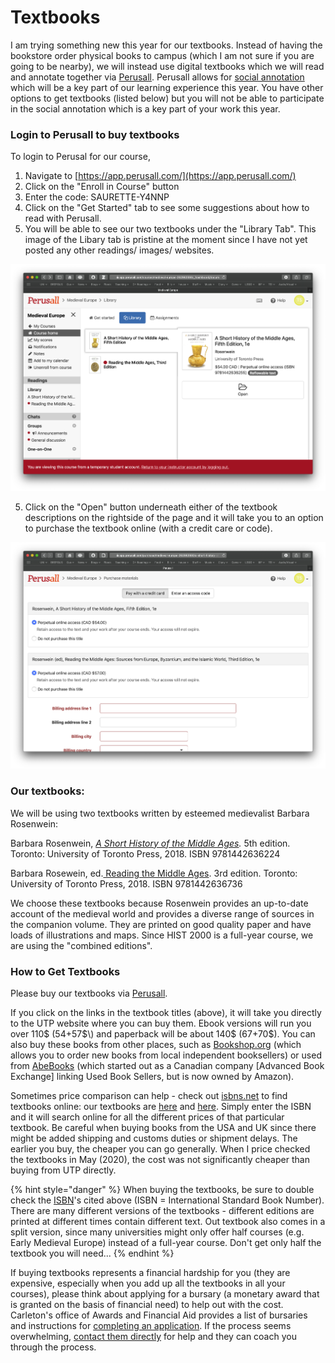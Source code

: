 # Textbooks

I am trying something new this year for our textbooks. Instead of having the bookstore order physical books to campus \(which I am not sure if you are going to be nearby\), we will instead use digital textbooks which we will read and annotate together via [Perusall](https://app.perusall.com/).  Perusall allows for [social annotation](http://www.grandviewcetl.org/tools-for-teaching-social-annotation/) which will be a key part of our learning experience this year. You have other options to get textbooks \(listed below\) but you will not be able to participate in the social annotation which is a key part of your work this year.  

### Login to Perusall to buy textbooks

To login to Perusal for our course, 

1. Navigate to [https://app.perusall.com/](https://app.perusall.com/)
2. Click on the "Enroll in Course" button
3. Enter the code: SAURETTE-Y4NNP
4. Click on the "Get Started" tab to see some suggestions about how to read with Perusall. 
5. You will be able to see our two textbooks under the "Library Tab". This image of the Libary tab is pristine at the moment since I have not yet posted any other readings/ images/ websites. 

![The course page for HIST2000 on Perusall](../../.gitbook/assets/screen-shot-2020-08-10-at-1.05.34-pm.png)

5. Click on the "Open" button underneath either of the textbook descriptions on the rightside of the page and it will take you to an option to purchase the textbook online \(with a credit care or code\).

![The expensive business of buying textbooks! Sorry for the cost, but it should pay off!](../../.gitbook/assets/screen-shot-2020-08-10-at-1.05.48-pm.png)

### Our textbooks: 

We will be using two textbooks written by esteemed medievalist Barbara Rosenwein:

Barbara Rosenwein, [_A Short History of the Middle Ages_](https://utorontopress.com/ca/a-short-history-of-the-middle-ages-fifth-edition-2)_._ 5th edition. Toronto: University of Toronto Press, 2018. ISBN 9781442636224

Barbara Rosewein, ed.[ Reading the Middle Ages](https://utorontopress.com/us/reading-the-middle-ages-10). 3rd edition. Toronto: University of Toronto Press, 2018. ISBN 9781442636736

We choose these textbooks because Rosenwein provides an up-to-date account of the medieval world and provides a diverse range of sources in the companion volume.  They are printed on good quality paper and have loads of illustrations and maps. Since HIST 2000 is a full-year course, we are using the "combined editions". 

### How to Get Textbooks

Please buy our textbooks via [Perusall](http://apps.perusall.com).

If you click on the links in the textbook titles \(above\), it will take you directly to the UTP website where you can buy them. Ebook versions will run you over 110$ \(54+57$\) and paperback will be about 140$ \(67+70$\). You can also buy these books from other places, such as [Bookshop.org](https://bookshop.org) \(which allows you to order new books from local independent booksellers\) or used from [AbeBooks](https://www.abebooks.com) \(which started out as a Canadian company \[Advanced Book Exchange\] linking Used Book Sellers, but is now owned by Amazon\). 

Sometimes price comparison can help - check out [isbns.net](http://www.isbns.net/) to find textbooks online: our textbooks are [here](https://www.isbns.net/isbn/9781442636224/) and [here](https://www.isbns.net/isbn/9781442636736/). Simply enter the ISBN and it will search online for all the different prices of that particular textbook. Be careful when buying books from the USA and UK since there might be added shipping and customs duties or shipment delays. The earlier you buy, the cheaper you can go generally. When I price checked the textbooks in May \(2020\), the cost was not significantly cheaper than buying from UTP directly. 

{% hint style="danger" %}
When buying the textbooks, be sure to double check the [ISBN](https://en.wikipedia.org/wiki/International_Standard_Book_Number)'s cited above \(ISBN = International Standard Book Number\). There are many different versions of the textbooks - different editions are printed at different times contain different text. Out textbook also comes in a  split version, since many universities might only offer half courses \(e.g. Early Medieval Europe\) instead of a full-year course. Don't get only half the textbook you will need...
{% endhint %}

If buying textbooks represents a financial hardship for you \(they are expensive, especially when you add up all the textbooks in all your courses\), please think about applying for a bursary \(a monetary award that is granted on the basis of financial need\) to help out with the cost. Carleton's office of Awards and Financial Aid provides a list of bursaries and instructions for [completing an application](https://carleton.ca/awards/bursaries/returning/). If the process seems overwhelming, [contact them directly](https://carleton.ca/awards/contact-us/) for help and they can coach you through the process.  

